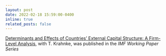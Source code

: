 ```yaml
---
layout: post
date: 2022-02-18 15:59:00-0400
inline: true
related_posts: false
---
```


 [Determinants and Effects of Countries’ External Capital Structure: A Firm-Level Analysis](https://www.imf.org/en/Publications/WP/Issues/2022/02/19/Determinants-and-Effects-of-Countries-External-Capital-Structure-A-Firm-Level-Analysis-513166), with T. Krahnke, was published in the _IMF Working Paper Series_ 
